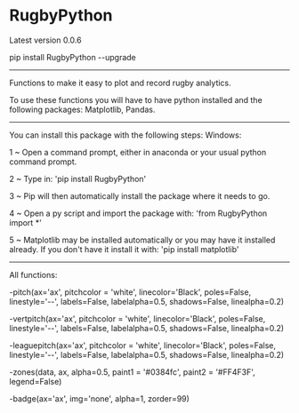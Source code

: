# RugbyPython
Latest version 0.0.6

pip install RugbyPython --upgrade

---------------------

Functions to make it easy to plot and record rugby analytics.

To use these functions you will have to have python installed and the following packages: Matplotlib, Pandas.

---------------------
You can install this package with the following steps:
Windows: 

1 ~ Open a command prompt, either in anaconda or your usual python command prompt. 

2 ~ Type in: 'pip install RugbyPython'

3 ~ Pip will then automatically install the package where it needs to go.

4 ~ Open a py script and import the package with: 'from RugbyPython import *'

5 ~ Matplotlib may be installed automatically or you may have it installed already. If you don't have it install it with: 'pip install matplotlib'

---------------------

All functions:

-pitch(ax='ax', pitchcolor = 'white', linecolor='Black', poles=False, linestyle='--', labels=False, labelalpha=0.5, shadows=False, linealpha=0.2)

-vertpitch(ax='ax', pitchcolor = 'white', linecolor='Black', poles=False, linestyle='--', labels=False, labelalpha=0.5, shadows=False, linealpha=0.2)

-leaguepitch(ax='ax', pitchcolor = 'white', linecolor='Black', poles=False, linestyle='--', labels=False, labelalpha=0.5, shadows=False, linealpha=0.2)

-zones(data, ax, alpha=0.5, paint1 = '#0384fc', paint2 = '#FF4F3F', legend=False)

-badge(ax='ax', img='none', alpha=1, zorder=99)
